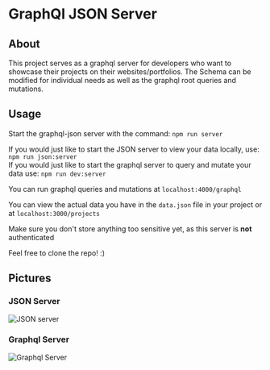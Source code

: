 # GraphQl JSON Server

## About

This project serves as a graphql server for developers who want to showcase their projects on their websites/portfolios.
The Schema can be modified for individual needs as well as the graphql root queries and mutations. 

## Usage

Start the graphql-json server with the command: `npm run server`
  
If you would just like to start the JSON server to view your data locally, use: `npm run json:server`  
If you would just like to start the graphql server to query and mutate your data use: `npm run dev:server`
  
You can run graphql queries and mutations at `localhost:4000/graphql`  
  
You can view the actual data you have in the `data.json` file in your project or at `localhost:3000/projects`  
  
Make sure you don't store anything too sensitive yet, as this server is **not** authenticated

Feel free to clone the repo! :)
  
## Pictures

### JSON Server

![JSON server](https://i.imgur.com/iWdLMOI.jpg)

### Graphql Server

![Graphql Server](https://i.imgur.com/RfEm3S7.jpg)


